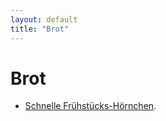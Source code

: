 ```yaml
---
layout: default
title: "Brot"
---
```

# Brot
- [Schnelle Frühstücks-Hörnchen](Schnelle-Fruehstuecks-Hoernchen).


